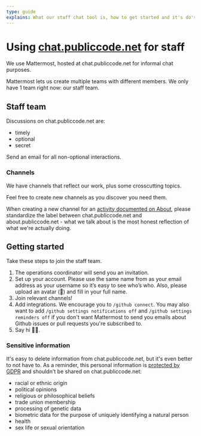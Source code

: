 ```yaml
---
type: guide
explains: What our staff chat tool is, how to get started and it's do's and don'ts
---
```


# Using [chat.publiccode.net](https://chat.publiccode.net/) for staff

We use Mattermost, hosted at chat.publiccode.net for informal chat purposes.

Mattermost lets us create multiple teams with different members. We only have 1 team right now: our staff team.

## Staff team

Discussions on chat.publiccode.net are:

* timely
* optional
* secret

Send an email for all non-optional interactions.

### Channels

We have channels that reflect our work, plus some crosscutting topics.

Feel free to create new channels as you discover you need them.

When creating a new channel for an [activity documented on About](https://about.publiccode.net/activities/), please standardize the label between chat.publiccode.net and about.publiccode.net - what we talk about is the most honest reflection of what we're actually doing.

## Getting started

Take these steps to join the staff team.

1. The operations coordinator will send you an invitation.
2. Set up your account.
  Please use the same name from as your email address as your username so it’s easy to see who’s who.
  Also, please upload an avatar (👹) and fill in your full name.
3. Join relevant channels!
4. Add integrations.
  We encourage you to `/github connect`.
  You may also want to add `/github settings notifications off` and `/github settings reminders off` if you don't want Mattermost to send you emails about Github issues or pull requests you're subscribed to.
5. Say hi 👋👋.

### Sensitive information

It's easy to delete information from chat.publiccode.net, but it's even better to not have to. As a reminder, this personal information is [protected by GDPR](https://ec.europa.eu/info/law/law-topic/data-protection/reform/rights-citizens/how-my-personal-data-protected/how-data-my-religious-beliefs-sexual-orientation-health-political-views-protected_en) and shouldn't be shared on chat.publiccode.net:

* racial or ethnic origin
* political opinions
* religious or philosophical beliefs
* trade union membership
* processing of genetic data
* biometric data for the purpose of uniquely identifying a natural person
* health
* sex life or sexual orientation
